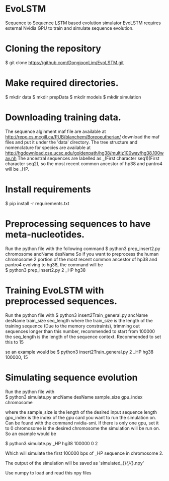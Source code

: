 # EvoLSTM
Sequence to Sequence LSTM based evolution simulator
EvoLSTM requires external Nvidia GPU to train and simulate sequence evolution.

# Cloning the repository
$ git clone https://github.com/DongjoonLim/EvoLSTM.git

# Make required directories.
$ mkdir data
$ mkdir prepData
$ mkdir models
$ mkdir simulation

# Downloading training data.
The sequence alginment maf file are available at http://repo.cs.mcgill.ca/PUB/blanchem/Boreoeutherian/ download the maf files and put it under the 'data' directory.
The tree structure and nomenclature for species are available at http://hgdownload.cse.ucsc.edu/goldenpath/hg38/multiz100way/hg38.100way.nh
The ancestral sequences are labelled as _(First character seq1)(First character seq2), so the most recent common ancestor of hp38 and pantro4 will be _HP.

# Install requirements
$ pip install -r requirements.txt

# Preprocessing sequences to have meta-nucleotides.
Run the python file with the following command 
$ python3 prep_insert2.py chromosome ancName desName 
So if you want to preprocess the human chromosome 2 portion of the most recent common ancestor of hp38 and pantro4 evolving to hg38, the command will be \
$ python3 prep_insert2.py 2 _HP hg38 

# Training EvoLSTM with preprocessed sequences.
Run the python file with 
$ python3 insert2Train_general.py ancName desName train_size seq_length 
where the train_size is the length of the training sequence (Due to the memory constraints), trimming out sequences longer than this number, recommended to start from 100000 \
the seq_length is the length of the sequence context. Recommended to set this to 15 

so an example would be 
$ python3 insert2Train_general.py 2 _HP hg38 100000, 15 

# Simulating sequence evolution 
Run the python file with \
$ python3 simulate.py ancName desName sample_size gpu_index chromosome  

where the sample_size is the length of the desired input sequence length 
gpu_index is the index of the gpu card you want to run the simulation on. Can be found with the command nvidia-smi. If there is only one gpu, set it to 0 
chromosome is the desired chromosome the simulation will be run on. 
So an example would be

$ python3 simulate.py _HP hg38 100000 0 2 

Which will simulate the first 100000 bps of _HP sequence in chromosome 2.

The output of the simulation will be saved as 'simulated_{}_{}_{}.npy' 

Use numpy to load and read this npy files


